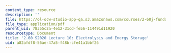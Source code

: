 ```yaml
---
content_type: resource
description: ''
file: https://ol-ocw-studio-app-qa.s3.amazonaws.com/courses/2-60j-fundamentals-of-advanced-energy-conversion-spring-2020/a82afdf856ae47a5f48bcfe41a1bbf26_MIT2_60s20_lec10.pdf
file_type: application/pdf
parent_uid: 78355c2a-4e12-31cd-fe56-114491d11920
resourcetype: Document
title: '2.60 S2020 Lecture 10: Electrolysis and Energy Storage'
uid: a82afdf8-56ae-47a5-f48b-cfe41a1bbf26
---
```

